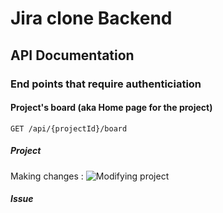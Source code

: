 # Jira clone Backend 
## API Documentation
### End points that require authenticiation
#### Project's board (aka Home page for the project)
`GET /api/{projectId}/board`
##### Project 
Making changes : 
![Modifying project](./screenDocs/ProjectUpdate.jpeg)
##### Issue


